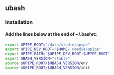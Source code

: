 ## ubash

### Installation

#### Add the lines below at the end of ~/.bashrc:
```bash
export UPIPE_ROOT="/data/studio/upipe"
export UPIPE_DEV_ROOT="$HOME/.umedia/upipe"
export UPIPE_PATH="$UPIPE_DEV_ROOT:$UPIPE_ROOT"
export UBASH_VERSION="stable"
source $UPIPE_ROOT/$UBASH_VERSION/env
source $UPIPE_ROOT/$UBASH_VERSION/init
```
